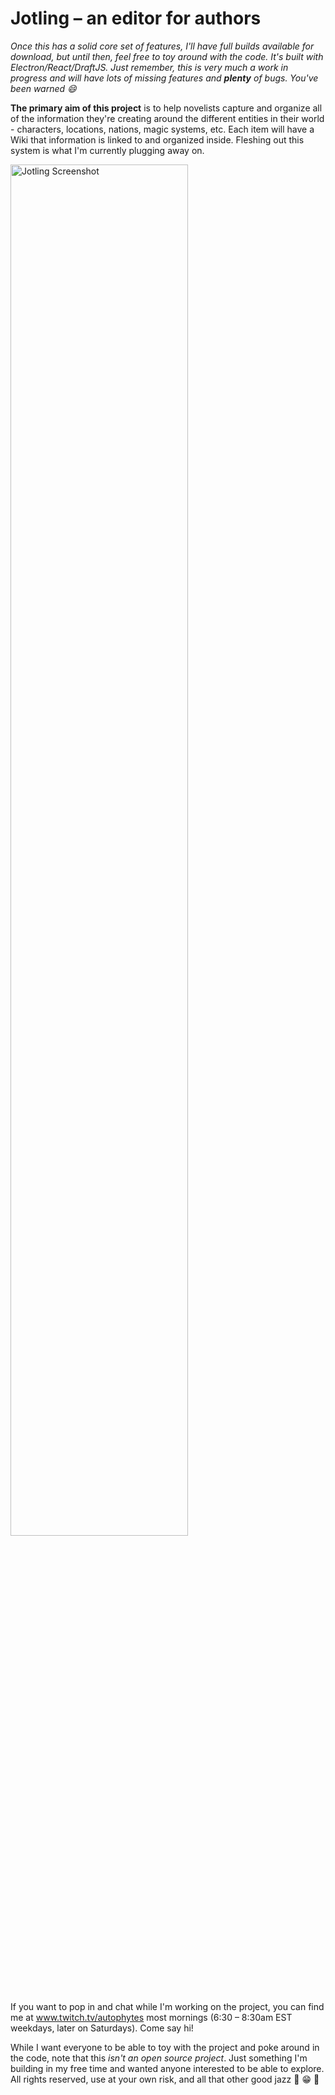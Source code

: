 # Jotling – an editor for authors

_Once this has a solid core set of features, I'll have full builds available for download, but until then, feel free to toy around with the code. It's built with Electron/React/DraftJS. Just remember, this is very much a work in progress and will have lots of missing features and **plenty** of bugs. You've been warned :smile:_

**The primary aim of this project** is to help novelists capture and organize all of the information they're creating around the different entities in their world - characters, locations, nations, magic systems, etc. Each item will have a Wiki that information is linked to and organized inside. Fleshing out this system is what I'm currently plugging away on.

<img src="https://user-images.githubusercontent.com/54632192/101993168-85065100-3c86-11eb-970a-a24862d766eb.png" alt="Jotling Screenshot" width="75%" height="auto">

If you want to pop in and chat while I'm working on the project, you can find me at www.twitch.tv/autophytes most mornings (6:30 – 8:30am EST weekdays, later on Saturdays). Come say hi!

While I want everyone to be able to toy with the project and poke around in the code, note that this _isn't an open source project_. Just something I'm building in my free time and wanted anyone interested to be able to explore. All rights reserved, use at your own risk, and all that other good jazz :tada: :grin: :tada:
